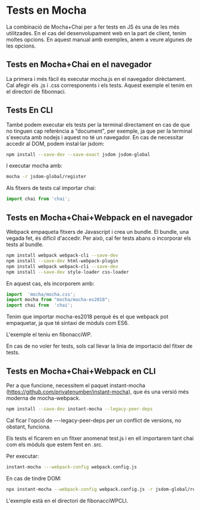 # Tests en Mocha

La combinació de Mocha+Chai per a fer tests en JS és una de les més utilitzades. En el cas del desenvolupament web en la part de client, tenim moltes opcions. En aquest manual amb exemples, anem a veure algunes de les opcions.

## Tests en Mocha+Chai en el navegador

La primera i més fàcil és executar mocha.js en el navegador dirèctament. Cal afegir els .js i .css corresponents i els tests. Aquest exemple el tenim en el directori de fibonnaci.

## Tests En CLI

També podem executar els tests per la terminal directament en cas de que no tinguen cap referència a "document", per exemple, ja que per la terminal s'executa amb nodejs i aquest no té un navegador. En cas de necessitar accedir al DOM, podem instal·lar jsdom:

```bash
npm install --save-dev --save-exact jsdom jsdom-global
```

I executar mocha amb:

```bash
mocha -r jsdom-global/register
```

Als fitxers de tests cal importar chai:

```javascript
import chai from 'chai';
```

## Tests en Mocha+Chai+Webpack en el navegador

Webpack empaqueta fitxers de Javascript i crea un bundle. El bundle, una vegada fet, és difícil d'accedir. Per això, cal fer tests abans o incorporar els tests al bundle.

```bash
npm install webpack webpack-cli --save-dev
npm install --save-dev html-webpack-plugin
npm install webpack webpack-cli --save-dev
npm install --save-dev style-loader css-loader
```


En aquest cas, els incorporem amb:

```javascript
import  'mocha/mocha.css';
import mocha from "mocha/mocha-es2018";
import chai from  'chai';
```

Tenim que importar mocha-es2018 perquè és el que webpack pot empaquetar, ja que té sintaxi de mòduls com ES6. 

L'exemple el teniu en fibonacciWP. 

En cas de no voler fer tests, sols cal llevar la línia de importació del fitxer de tests.

## Tests en Mocha+Chai+Webpack en CLI

Per a que funcione, necessitem el paquet instant-mocha (https://github.com/privatenumber/instant-mocha), que és una versió més moderna de mocha-webpack. 

```bash
npm install --save-dev instant-mocha --legacy-peer-deps
```

Cal ficar l'opció de ---legacy-peer-deps per un conflict de versions, no obstant, funciona.

Els tests el ficarem en un fitxer anomenat test.js i en ell importarem tant chai com els mòduls que estem fent en .src.

Per executar:

```bash
instant-mocha ---webpack-config webpack.config.js
```

En cas de tindre DOM:

```bash
npx instant-mocha --webpack-config webpack.config.js -r jsdom-global/register './src/test.js' 
```

L'exemple està en el directori de fibonacciWPCLI.